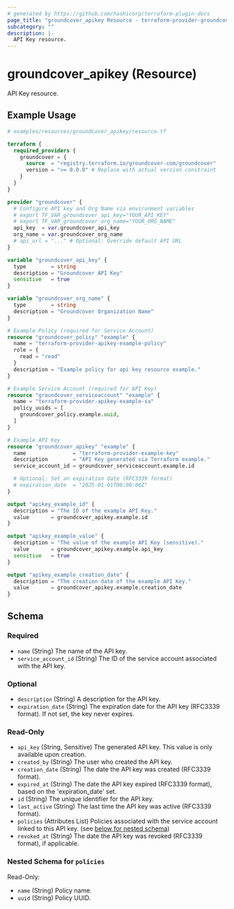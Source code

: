 ```yaml
---
# generated by https://github.com/hashicorp/terraform-plugin-docs
page_title: "groundcover_apikey Resource - terraform-provider-groundcover"
subcategory: ""
description: |-
  API Key resource.
---
```


# groundcover_apikey (Resource)

API Key resource.

## Example Usage

```terraform
# examples/resources/groundcover_apikey/resource.tf

terraform {
  required_providers {
    groundcover = {
      source  = "registry.terraform.io/groundcover-com/groundcover"
      version = ">= 0.0.0" # Replace with actual version constraint
    }
  }
}

provider "groundcover" {
  # Configure API key and Org Name via environment variables
  # export TF_VAR_groundcover_api_key="YOUR_API_KEY"
  # export TF_VAR_groundcover_org_name="YOUR_ORG_NAME"
  api_key  = var.groundcover_api_key
  org_name = var.groundcover_org_name
  # api_url = "..." # Optional: Override default API URL
}

variable "groundcover_api_key" {
  type        = string
  description = "Groundcover API Key"
  sensitive   = true
}

variable "groundcover_org_name" {
  type        = string
  description = "Groundcover Organization Name"
}

# Example Policy (required for Service Account)
resource "groundcover_policy" "example" {
  name = "terraform-provider-apikey-example-policy"
  role = {
    read = "read"
  }
  description = "Example policy for api key resource example."
}

# Example Service Account (required for API Key)
resource "groundcover_serviceaccount" "example" {
  name = "terraform-provider-apikey-example-sa"
  policy_uuids = [
    groundcover_policy.example.uuid,
  ]
}

# Example API Key
resource "groundcover_apikey" "example" {
  name               = "terraform-provider-example-key"
  description        = "API Key generated via Terraform example."
  service_account_id = groundcover_serviceaccount.example.id

  # Optional: Set an expiration date (RFC3339 format)
  # expiration_date  = "2025-01-01T00:00:00Z"
}

output "apikey_example_id" {
  description = "The ID of the example API Key."
  value       = groundcover_apikey.example.id
}

output "apikey_example_value" {
  description = "The value of the example API Key (sensitive)."
  value       = groundcover_apikey.example.api_key
  sensitive   = true
}

output "apikey_example_creation_date" {
  description = "The creation date of the example API Key."
  value       = groundcover_apikey.example.creation_date
}
```

<!-- schema generated by tfplugindocs -->
## Schema

### Required

- `name` (String) The name of the API key.
- `service_account_id` (String) The ID of the service account associated with the API key.

### Optional

- `description` (String) A description for the API key.
- `expiration_date` (String) The expiration date for the API key (RFC3339 format). If not set, the key never expires.

### Read-Only

- `api_key` (String, Sensitive) The generated API key. This value is only available upon creation.
- `created_by` (String) The user who created the API key.
- `creation_date` (String) The date the API key was created (RFC3339 format).
- `expired_at` (String) The date the API key expired (RFC3339 format), based on the 'expiration_date' set.
- `id` (String) The unique identifier for the API key.
- `last_active` (String) The last time the API key was active (RFC3339 format).
- `policies` (Attributes List) Policies associated with the service account linked to this API key. (see [below for nested schema](#nestedatt--policies))
- `revoked_at` (String) The date the API key was revoked (RFC3339 format), if applicable.

<a id="nestedatt--policies"></a>
### Nested Schema for `policies`

Read-Only:

- `name` (String) Policy name.
- `uuid` (String) Policy UUID.
